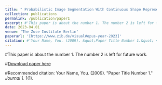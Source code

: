 ```yaml
---
title: " Probabilistic Image Segmentation With Continuous Shape Representations"
collection: publications
permalink: /publication/paper1
excerpt: #'This paper is about the number 1. The number 2 is left for future work.'
date: 2023-04.01
venue: 'The Zuse Institute Berlin'
paperurl: '[https://www.zib.de/visual#opus-year-2023]'
citation: #'Your Name, You. (2009). &quot;Paper Title Number 1.&quot; <i>Journal 1</i>. 1(1).'
---
```

#This paper is about the number 1. The number 2 is left for future work.

#[Download paper here](http://academicpages.github.io/files/paper1.pdf)

#Recommended citation: Your Name, You. (2009). "Paper Title Number 1." <i>Journal 1</i>. 1(1).
